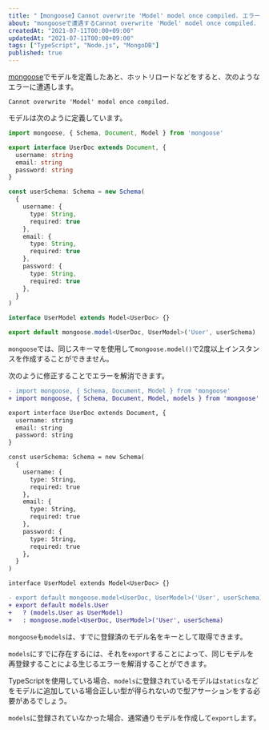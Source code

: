 ```yaml
---
title: "【mongoose】Cannot overwrite 'Model' model once compiled. エラーの直し方"
about: "mongooseで遭遇するCannot overwrite 'Model' model once compiled. エラーの解消方法です"
createdAt: "2021-07-11T00:00+09:00"
updatedAt: "2021-07-11T00:00+09:00"
tags: ["TypeScript", "Node.js", "MongoDB"]
published: true
---
```

[mongoose](https://mongoosejs.com/docs/guide.html)でモデルを定義したあと、ホットリロードなどをすると、次のようなエラーに遭遇します。

```
Cannot overwrite 'Model' model once compiled. 
```

モデルは次のように定義しています。

```ts
import mongoose, { Schema, Document, Model } from 'mongoose'

export interface UserDoc extends Document, {
  username: string
  email: string
  password: string
}

const userSchema: Schema = new Schema(
  {
    username: {
      type: String,
      required: true
    },
    email: {
      type: String,
      required: true
    },
    password: {
      type: String,
      required: true
    },
  }
)

interface UserModel extends Model<UserDoc> {}

export default mongoose.model<UserDoc, UserModel>('User', userSchema)
```
`mongoose`では、同じスキーマを使用して`mongoose.model()`で2度以上インスタンスを作成することができません。

次のように修正することでエラーを解消できます。

```diff
- import mongoose, { Schema, Document, Model } from 'mongoose'
+ import mongoose, { Schema, Document, Model, models } from 'mongoose'

export interface UserDoc extends Document, {
  username: string
  email: string
  password: string
}

const userSchema: Schema = new Schema(
  {
    username: {
      type: String,
      required: true
    },
    email: {
      type: String,
      required: true
    },
    password: {
      type: String,
      required: true
    },
  }
)

interface UserModel extends Model<UserDoc> {}

- export default mongoose.model<UserDoc, UserModel>('User', userSchema)
+ export default models.User
+   ? (models.User as UserModel)
+   : mongoose.model<UserDoc, UserModel>('User', userSchema)
```

`mongoose`も`models`は、すでに登録済のモデル名をキーとして取得できます。

`models`にすでに存在するには、それを`export`することによって、同じモデルを再登録することによる生じるエラーを解消することができます。

TypeScriptを使用している場合、`models`に登録されているモデルは`statics`などをモデルに追加している場合正しい型が得られないので型アサーションをする必要があるでしょう。

`models`に登録されていなかった場合、通常通りモデルを作成して`export`します。
